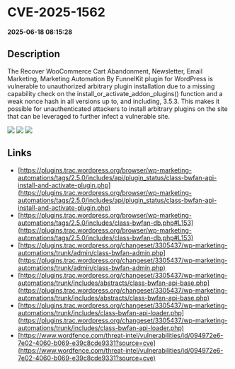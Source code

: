 # CVE-2025-1562

**2025-06-18 08:15:28**

## Description
The Recover WooCommerce Cart Abandonment, Newsletter, Email Marketing, Marketing Automation By FunnelKit plugin for WordPress is vulnerable to unauthorized arbitrary plugin installation due to a missing capability check on the install_or_activate_addon_plugins() function and a weak nonce hash in all versions up to, and including, 3.5.3. This makes it possible for unauthenticated attackers to install arbitrary plugins on the site that can be leveraged to further infect a vulnerable site.

![](https://img.shields.io/static/v1?label=Score&message=9.8&color=red)
![](https://img.shields.io/static/v1?label=Severity&message=CRITICAL&color=red)
![](https://img.shields.io/static/v1?label=CWE&message=Auth&color=green)

## Links
- [https://plugins.trac.wordpress.org/browser/wp-marketing-automations/tags/2.5.0/includes/api/plugin_status/class-bwfan-api-install-and-activate-plugin.php](https://plugins.trac.wordpress.org/browser/wp-marketing-automations/tags/2.5.0/includes/api/plugin_status/class-bwfan-api-install-and-activate-plugin.php)
- [https://plugins.trac.wordpress.org/browser/wp-marketing-automations/tags/2.5.0/includes/class-bwfan-db.php#L153](https://plugins.trac.wordpress.org/browser/wp-marketing-automations/tags/2.5.0/includes/class-bwfan-db.php#L153)
- [https://plugins.trac.wordpress.org/changeset/3305437/wp-marketing-automations/trunk/admin/class-bwfan-admin.php](https://plugins.trac.wordpress.org/changeset/3305437/wp-marketing-automations/trunk/admin/class-bwfan-admin.php)
- [https://plugins.trac.wordpress.org/changeset/3305437/wp-marketing-automations/trunk/includes/abstracts/class-bwfan-api-base.php](https://plugins.trac.wordpress.org/changeset/3305437/wp-marketing-automations/trunk/includes/abstracts/class-bwfan-api-base.php)
- [https://plugins.trac.wordpress.org/changeset/3305437/wp-marketing-automations/trunk/includes/class-bwfan-api-loader.php](https://plugins.trac.wordpress.org/changeset/3305437/wp-marketing-automations/trunk/includes/class-bwfan-api-loader.php)
- [https://www.wordfence.com/threat-intel/vulnerabilities/id/094972e6-7e02-4060-b069-e39c8cde9331?source=cve](https://www.wordfence.com/threat-intel/vulnerabilities/id/094972e6-7e02-4060-b069-e39c8cde9331?source=cve)
